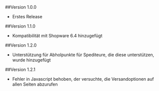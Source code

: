 ##Version 1.0.0
- Erstes Release

##Version 1.1.0
- Kompatibilität mit Shopware 6.4 hinzugefügt

##Version 1.2.0
- Unterstützung für Abholpunkte für Spediteure, die diese unterstützen, wurde hinzugefügt

##Version 1.2.1
- Fehler in Javascript behoben, der versuchte, die Versandoptionen auf allen Seiten abzurufen
